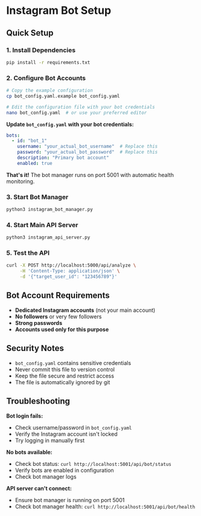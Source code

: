 # Instagram Bot Setup

## Quick Setup

### 1. Install Dependencies
```bash
pip install -r requirements.txt
```

### 2. Configure Bot Accounts
```bash
# Copy the example configuration
cp bot_config.yaml.example bot_config.yaml

# Edit the configuration file with your bot credentials
nano bot_config.yaml  # or use your preferred editor
```

**Update `bot_config.yaml` with your bot credentials:**
```yaml
bots:
  - id: "bot_1"
    username: "your_actual_bot_username"  # Replace this
    password: "your_actual_bot_password"  # Replace this
    description: "Primary bot account"
    enabled: true
```

**That's it!** The bot manager runs on port 5001 with automatic health monitoring.

### 3. Start Bot Manager
```bash
python3 instagram_bot_manager.py
```

### 4. Start Main API Server
```bash
python3 instagram_api_server.py
```

### 5. Test the API
```bash
curl -X POST http://localhost:5000/api/analyze \
     -H 'Content-Type: application/json' \
     -d '{"target_user_id": "123456789"}'
```

## Bot Account Requirements

- **Dedicated Instagram accounts** (not your main account)
- **No followers** or very few followers
- **Strong passwords**
- **Accounts used only for this purpose**

## Security Notes

- `bot_config.yaml` contains sensitive credentials
- Never commit this file to version control
- Keep the file secure and restrict access
- The file is automatically ignored by git

## Troubleshooting

**Bot login fails:**
- Check username/password in `bot_config.yaml`
- Verify the Instagram account isn't locked
- Try logging in manually first

**No bots available:**
- Check bot status: `curl http://localhost:5001/api/bot/status`
- Verify bots are enabled in configuration
- Check bot manager logs

**API server can't connect:**
- Ensure bot manager is running on port 5001
- Check bot manager health: `curl http://localhost:5001/api/bot/health`
